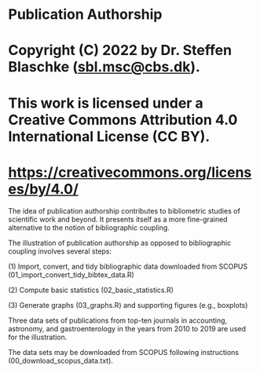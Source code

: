 # Publication Authorship

# Copyright (C) 2022 by Dr. Steffen Blaschke (sbl.msc@cbs.dk).
# This work is licensed under a Creative Commons Attribution 4.0 International License (CC BY).
# https://creativecommons.org/licenses/by/4.0/

The idea of publication authorship contributes to bibliometric studies of scientific work and beyond.
It presents itself as a more fine-grained alternative to the notion of bibliographic coupling.

The illustration of publication authorship as opposed to bibliographic coupling involves several steps:

(1) Import, convert, and tidy bibliographic data downloaded from SCOPUS (01_import_convert_tidy_bibtex_data.R)

(2) Compute basic statistics (02_basic_statistics.R)

(3) Generate graphs (03_graphs.R) and supporting figures (e.g., boxplots)

Three data sets of publications from top-ten journals in accounting, astronomy, and gastroenterology in the years from 2010 to 2019 are used for the illustration.

The data sets may be downloaded from SCOPUS following instructions (00_download_scopus_data.txt).